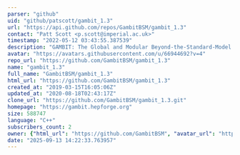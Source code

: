 ```yaml
---
parser: "github"
uid: "github/patscott/gambit_1.3"
url: "https://api.github.com/repos/GambitBSM/gambit_1.3"
contact: "Patt Scott <p.scott@imperial.ac.uk>"
timestamp: "2022-05-12 03:43:55.387539"
description: "GAMBIT: The Global and Modular Beyond-the-Standard-Model Inference Tool"
avatar: "https://avatars.githubusercontent.com/u/66944692?v=4"
repo_url: "https://github.com/GambitBSM/gambit_1.3"
name: "gambit_1.3"
full_name: "GambitBSM/gambit_1.3"
html_url: "https://github.com/GambitBSM/gambit_1.3"
created_at: "2019-03-15T16:05:06Z"
updated_at: "2020-08-18T02:43:17Z"
clone_url: "https://github.com/GambitBSM/gambit_1.3.git"
homepage: "https://gambit.hepforge.org"
size: 588747
language: "C++"
subscribers_count: 2
owner: {"html_url": "https://github.com/GambitBSM", "avatar_url": "https://avatars.githubusercontent.com/u/66944692?v=4", "login": "GambitBSM", "type": "Organization"}
date: "2025-09-13 14:22:33.763957"
---
```

